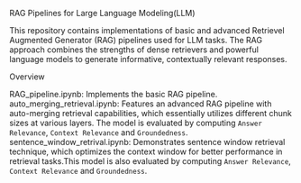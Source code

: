 RAG Pipelines for Large Language Modeling(LLM)

This repository contains implementations of basic and advanced Retrievel Augmented Generator (RAG) pipelines used for LLM tasks. The RAG approach combines the strengths of dense retrievers and powerful language models to generate informative, contextually relevant responses.

Overview

RAG_pipeline.ipynb: Implements the basic RAG pipeline.
auto_merging_retrieval.ipynb: Features an advanced RAG pipeline with auto-merging retrieval capabilities, which essentially utilizes different chunk sizes at various layers. The model is evaluated by computing `Answer Relevance`, `Context Relevance` and `Groundedness`. 
sentence_window_retrival.ipynb: Demonstrates sentence window retrieval technique, which optimizes the context window for better performance in retrieval tasks.This model is also evaluated by computing `Answer Relevance`, `Context Relevance` and `Groundedness`.